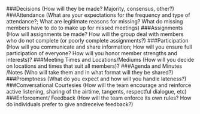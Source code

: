 ###Decisions 
(How will they be made? Majority, consensus, other?)
###Attendance 
(What are your expectations for the frequency and type of attendance?; What are legitimate reasons for missing? What do missing members have to do to make up for missed meetings)
###Assignments 
(How will assignments be made? How will the group deal with members who do not complete (or poorly complete assignments?)
###Participation 
(How will you communicate and share information; How will you ensure full participation of everyone? How will you honor member strengths and interests)?
###Meeting Times and Locations/Mediums 
(How will you decide on locations and times that suit all members)?
###Agenda and Minutes /Notes 
(Who will take them and in what format will they be shared?)
###Promptness
(What do you expect and how will you handle lateness?)
###Conversational Courtesies 
(How will the team encourage and reinforce active listening, sharing of the airtime, tangents, respectful dialogue, etc)
###Enforcement/ Feedback 
(How will the team enforce its own rules? How do individuals prefer to give andreceive feedback?)
